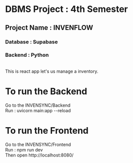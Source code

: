 # DBMS Project : 4th Semester

<h2>Project Name : INVENFLOW</h2>
<h3>Database : Supabase</h3>
<h3>Backend : Python</h3>
<br>
This is react app let's us manage a inventory.

# To run the Backend

Go to the INVENSYNC/Backend<br>
Run : uvicorn main:app --reload

# To run the Frontend

Go to the INVENSYNC/Frontend<br>
Run : npm run dev<br>
Then open http://localhost:8080/
